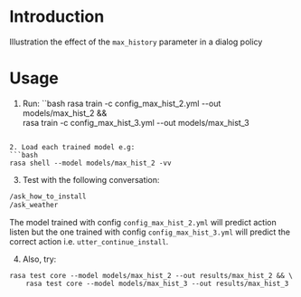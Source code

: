 # Introduction

Illustration the effect of the `max_history` parameter in a dialog policy

# Usage

1. Run:
``bash
rasa train -c config_max_hist_2.yml --out models/max_hist_2 && \
    rasa train -c config_max_hist_3.yml --out models/max_hist_3 
```

2. Load each trained model e.g:
```bash
rasa shell --model models/max_hist_2 -vv
```

3. Test with the following conversation:
```bash
/ask_how_to_install
/ask_weather
```
The model trained with config `config_max_hist_2.yml` will predict action listen but the one trained with config `config_max_hist_3.yml` will predict the correct action i.e. `utter_continue_install`.

4. Also, try:
```
rasa test core --model models/max_hist_2 --out results/max_hist_2 && \
    rasa test core --model models/max_hist_3 --out results/max_hist_3
```